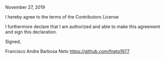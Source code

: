 November 27, 2019

I hereby agree to the terms of the Contributors License

I furthermore declare that I am authorized and able to make this
agreement and sign this declaration.

Signed,

Francisco Andre Barbosa Neto
https://github.com/fneto1977
